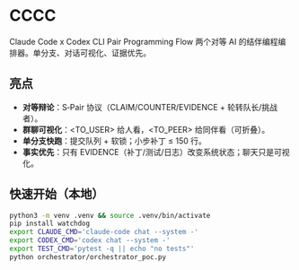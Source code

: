 # CCCC
Claude Code x Codex CLI Pair Programming Flow
两个对等 AI 的结伴编程编排器。单分支、对话可视化、证据优先。

## 亮点
- **对等辩论**：S‑Pair 协议（CLAIM/COUNTER/EVIDENCE + 轮转队长/挑战者）。
- **群聊可视化**：<TO_USER> 给人看，<TO_PEER> 给同伴看（可折叠）。
- **单分支快跑**：提交队列 + 软锁；小步补丁 ≤ 150 行。
- **事实优先**：只有 EVIDENCE（补丁/测试/日志）改变系统状态；聊天只是可视化。

## 快速开始（本地）
```bash
python3 -m venv .venv && source .venv/bin/activate
pip install watchdog
export CLAUDE_CMD='claude-code chat --system -'
export CODEX_CMD='codex chat --system -'
export TEST_CMD='pytest -q || echo "no tests"'
python orchestrator/orchestrator_poc.py
